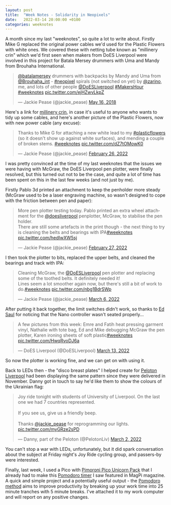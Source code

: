 ```yaml
---
layout: post
title:  "Week Notes - Solidarity in Neopixels"
date:   2022-03-14 20:00:00 +0100
categories: weeknotes
---
```

A month since my last "weeknotes", so quite a lot to write about. Firstly Mike G replaced the original power cables we'd used for the Plastic Flowers with white ones. We covered these with netting tube known as "millinery crin" which we'd first seen when makers from DoES Liverpool were involved in this project for Batala Mersey drummers with Uma and Mandy from Brouhaha International.

<blockquote class="twitter-tweet"><p lang="en" dir="ltr"><a href="https://twitter.com/BatalaMersey?ref_src=twsrc%5Etfw">@batalamersey</a> drummers with backpacks by Mandy and Uma from <a href="https://twitter.com/Brouhaha_Int?ref_src=twsrc%5Etfw">@Brouhaha_int</a> - <a href="https://twitter.com/hashtag/neopixel?src=hash&amp;ref_src=twsrc%5Etfw">#neopixel</a> spirals (not switched on yet) by <a href="https://twitter.com/zarino?ref_src=twsrc%5Etfw">@zarino</a>, me, and lots of other people <a href="https://twitter.com/DoESLiverpool?ref_src=twsrc%5Etfw">@DoESLiverpool</a> <a href="https://twitter.com/hashtag/MakersHour?src=hash&amp;ref_src=twsrc%5Etfw">#MakersHour</a> <a href="https://twitter.com/hashtag/weeknotes?src=hash&amp;ref_src=twsrc%5Etfw">#weeknotes</a> <a href="https://t.co/ejHZwvLkpZ">pic.twitter.com/ejHZwvLkpZ</a></p>&mdash; Jackie Pease (@jackie_pease) <a href="https://twitter.com/jackie_pease/status/996839411315863552?ref_src=twsrc%5Etfw">May 16, 2018</a></blockquote> <script async src="https://platform.twitter.com/widgets.js" charset="utf-8"></script> 

Here's a link for [millinery crin](https://www.parkinfabrics.co.uk/millinery/trimmings/crin/crin-tube.html), in case it's useful to anyone who wants to tidy up some cables, and here's another picture of the Plastic Flowers, now with new power cable (any excuse):

<blockquote class="twitter-tweet"><p lang="en" dir="ltr">Thanks to Mike G for attaching a new white lead to my <a href="https://twitter.com/hashtag/plasticflowers?src=hash&amp;ref_src=twsrc%5Etfw">#plasticflowers</a> (so it doesn&#39;t show up against white surfaces), and mending a couple of broken stems. <a href="https://twitter.com/hashtag/weeknotes?src=hash&amp;ref_src=twsrc%5Etfw">#weeknotes</a> <a href="https://t.co/dZ7tOMowK0">pic.twitter.com/dZ7tOMowK0</a></p>&mdash; Jackie Pease (@jackie_pease) <a href="https://twitter.com/jackie_pease/status/1497647401015910402?ref_src=twsrc%5Etfw">February 26, 2022</a></blockquote> <script async src="https://platform.twitter.com/widgets.js" charset="utf-8"></script> 

I was pretty convinced at the time of my last weeknotes that the issues we were having with McGraw, the DoES Liverpool pen plotter, were finally resolved, but this turned out not to be the case, and quite a lot of time has been spent on this in the last few weeks (and not just by me).
	
Firstly Pablo 3d printed an attachment to keep the penholder more steady (McGraw used to be a laser engraving machine, so wasn't designed to cope with the friction between pen and paper):

<blockquote class="twitter-tweet"><p lang="en" dir="ltr">More pen plotter testing today. Pablo printed an extra wheel attachment for the <a href="https://twitter.com/DoESLiverpool?ref_src=twsrc%5Etfw">@doesliverpool</a> penplotter, McGraw, to stabilise the pen holder. <br>There are still some artefacts in the print though - the next thing to try is cleaning the belts and bearings with IPA<a href="https://twitter.com/hashtag/weeknotes?src=hash&amp;ref_src=twsrc%5Etfw">#weeknotes</a> <a href="https://t.co/hedIwXW5sj">pic.twitter.com/hedIwXW5sj</a></p>&mdash; Jackie Pease (@jackie_pease) <a href="https://twitter.com/jackie_pease/status/1498083523139362816?ref_src=twsrc%5Etfw">February 27, 2022</a></blockquote> <script async src="https://platform.twitter.com/widgets.js" charset="utf-8"></script> 

I then took the plotter to bits, replaced the upper belts, and cleaned the bearings and track with IPA:

<blockquote class="twitter-tweet"><p lang="en" dir="ltr">Cleaning McGraw, the <a href="https://twitter.com/DoESLiverpool?ref_src=twsrc%5Etfw">@DoESLiverpool</a> pen plotter and replacing some of the toothed belts. It definitely needed it! <br>Lines seem a lot smoother again now, but there&#39;s still a bit of work to do.<a href="https://twitter.com/hashtag/weeknotes?src=hash&amp;ref_src=twsrc%5Etfw">#weeknotes</a> <a href="https://t.co/nbg1BdrSWp">pic.twitter.com/nbg1BdrSWp</a></p>&mdash; Jackie Pease (@jackie_pease) <a href="https://twitter.com/jackie_pease/status/1500565760221057024?ref_src=twsrc%5Etfw">March 6, 2022</a></blockquote> <script async src="https://platform.twitter.com/widgets.js" charset="utf-8"></script> 

After putting it back together, the limit switches didn't work, so thanks to [Ed Saul](https://github.com/epsaul) for noticing that the Nano controller wasn't seated properly...

<blockquote class="twitter-tweet"><p lang="en" dir="ltr">A few pictures from this week: Emre and Fatih heat pressing garment vinyl, Nathalie with tote bag, Ed and Mike debugging McGraw the pen plotter, Karen ironing sheets of soft plastic<a href="https://twitter.com/hashtag/weeknotes?src=hash&amp;ref_src=twsrc%5Etfw">#weeknotes</a> <a href="https://t.co/HwqRvoDJ6a">pic.twitter.com/HwqRvoDJ6a</a></p>&mdash; DoES Liverpool (@DoESLiverpool) <a href="https://twitter.com/DoESLiverpool/status/1503134742757232645?ref_src=twsrc%5Etfw">March 13, 2022</a></blockquote> <script async src="https://platform.twitter.com/widgets.js" charset="utf-8"></script>

So now the plotter is working fine, and we can get on with using it.

Back to LEDs then - the "disco breast plates" I helped create for [Peloton Liverpool](https://twitter.com/PelotonLiv) had been displaying the same pattern since they were delivered in November. Danny got in touch to say he'd like them to show the colours of the Ukrainian flag:

<blockquote class="twitter-tweet"><p lang="en" dir="ltr">Joy ride tonight with students of University of Liverpool. On the last one we had 7 countries represented. <br><br>If you see us, give us a friendly beep. <br><br>Thanks <a href="https://twitter.com/jackie_pease?ref_src=twsrc%5Etfw">@jackie_pease</a> for reprogramming our lights. <a href="https://t.co/myGRze2sPD">pic.twitter.com/myGRze2sPD</a></p>&mdash; Danny, part of the Peloton (@PelotonLiv) <a href="https://twitter.com/PelotonLiv/status/1499019125011668996?ref_src=twsrc%5Etfw">March 2, 2022</a></blockquote> <script async src="https://platform.twitter.com/widgets.js" charset="utf-8"></script> 

You can't stop a war with LEDs, unfortunately, but it did spark conversation about the subject at Friday night's Joy Ride cycling group, and passers-by were interested.

Finally, last week, I used a Pico with [Pimoroni Pico Unicorn Pack](https://shop.pimoroni.com/products/pico-unicorn-pack?variant=32369501306963) that I already had to make this [Pomodoro timer](https://magpi.raspberrypi.com/articles/build-a-pico-pomodoro-timer) I saw featured in MagPi magazine. A quick and simple project and a potentially useful output - the [Pomodoro method](https://www.oliverburkeman.com/time) aims to improve productivity by breaking up your work time into 25 minute tranches with 5 minute breaks. I've attached it to my work computer and will report on any positive changes.
